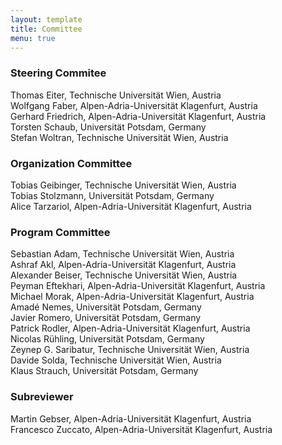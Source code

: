 ```yaml
---
layout: template
title: Committee
menu: true
---
```


### Steering Commitee
Thomas Eiter, Technische Universität Wien, Austria \
Wolfgang Faber, Alpen-Adria-Universität Klagenfurt, Austria \
Gerhard Friedrich, Alpen-Adria-Universität Klagenfurt, Austria \
Torsten Schaub, Universität Potsdam, Germany \
Stefan Woltran, Technische Universität Wien, Austria 


### Organization Committee
Tobias Geibinger, Technische Universität Wien, Austria \
Tobias Stolzmann, Universität Potsdam, Germany \
Alice Tarzariol, Alpen-Adria-Universität Klagenfurt, Austria 


### Program Committee
Sebastian Adam, Technische Universität Wien, Austria \
Ashraf Akl, Alpen-Adria-Universität Klagenfurt, Austria \
Alexander Beiser, Technische Universität Wien, Austria \
Peyman Eftekhari, Alpen-Adria-Universität Klagenfurt, Austria \
Michael Morak, Alpen-Adria-Universität Klagenfurt, Austria \
Amadé Nemes, Universität Potsdam, Germany \
Javier Romero, Universität Potsdam, Germany \
Patrick Rodler, Alpen-Adria-Universität Klagenfurt, Austria \
Nicolas Rühling, Universität Potsdam, Germany \
Zeynep G. Saribatur, Technische Universität Wien, Austria \
Davide Solda, Technische Universität Wien, Austria \
Klaus Strauch, Universität Potsdam, Germany 

### Subreviewer
Martin Gebser, Alpen-Adria-Universität Klagenfurt, Austria \
Francesco Zuccato, Alpen-Adria-Universität Klagenfurt, Austria 

